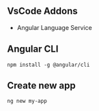 ## VsCode Addons
- Angular Language Service

## Angular CLI
```console
npm install -g @angular/cli
```

## Create new app
```console
ng new my-app
```
